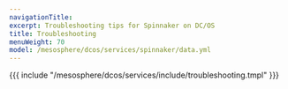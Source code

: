 ```yaml
---
navigationTitle:
excerpt: Troubleshooting tips for Spinnaker on DC/OS
title: Troubleshooting
menuWeight: 70
model: /mesosphere/dcos/services/spinnaker/data.yml
---
```


{{{ include "/mesosphere/dcos/services/include/troubleshooting.tmpl" }}}
